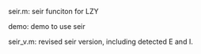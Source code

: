 seir.m: seir funciton for LZY
    
demo: demo to use seir

seir_v.m: revised seir version, including detected E and I.
